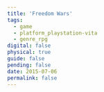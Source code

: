 ```yaml
---
title: 'Freedom Wars'
tags:
  - game
  - platform_playstation-vita
  - genre_rpg
digital: false
physical: true
guide: false
pending: false
date: 2015-07-06
permalink: false
---
```

